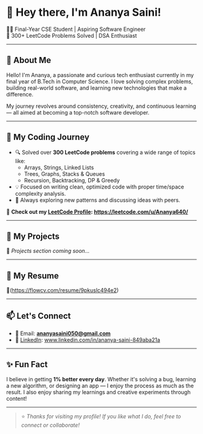 # 🚀 Hey there, I'm Ananya Saini!

👩‍💻 Final-Year CSE Student | Aspiring Software Engineer  
🔢 300+ LeetCode Problems Solved | DSA Enthusiast  

---

## 🌟 About Me

Hello! I'm Ananya, a passionate and curious tech enthusiast currently in my final year of B.Tech in Computer Science. I love solving complex problems, building real-world software, and learning new technologies that make a difference.

My journey revolves around consistency, creativity, and continuous learning — all aimed at becoming a top-notch software developer.

---

## 🚀 My Coding Journey

- 🔍 Solved over **300 LeetCode problems** covering a wide range of topics like:
  - Arrays, Strings, Linked Lists
  - Trees, Graphs, Stacks & Queues
  - Recursion, Backtracking, DP & Greedy
- 💡 Focused on writing clean, optimized code with proper time/space complexity analysis.
- 💬 Always exploring new patterns and discussing ideas with peers.

📌 **Check out my [LeetCode Profile](#): https://leetcode.com/u/Ananya640/**

---

## 💼 My Projects

<!-- Add your project cards or links here later -->

🚧 *Projects section coming soon...*

---

## 📄 My Resume

📎(https://flowcv.com/resume/9pkuslc494e2)

---

## 📫 Let's Connect

- 📧 Email: **ananyasaini050@gmail.com**  
- 💼 [LinkedIn](#): www.linkedin.com/in/ananya-saini-849aba21a

---

## ✨ Fun Fact

I believe in getting **1% better every day**. Whether it's solving a bug, learning a new algorithm, or designing an app — I enjoy the process as much as the result. I also enjoy sharing my learnings and creative experiments through content!

---

> ⭐ *Thanks for visiting my profile! If you like what I do, feel free to connect or collaborate!*
